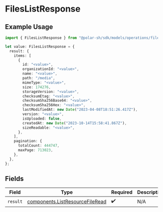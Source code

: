 # FilesListResponse

## Example Usage

```typescript
import { FilesListResponse } from "@polar-sh/sdk/models/operations/fileslist.js";

let value: FilesListResponse = {
  result: {
    items: [
      {
        id: "<value>",
        organizationId: "<value>",
        name: "<value>",
        path: "/media",
        mimeType: "<value>",
        size: 174276,
        storageVersion: "<value>",
        checksumEtag: "<value>",
        checksumSha256Base64: "<value>",
        checksumSha256Hex: "<value>",
        lastModifiedAt: new Date("2023-04-08T18:51:26.417Z"),
        version: "<value>",
        isUploaded: false,
        createdAt: new Date("2023-10-14T15:58:41.867Z"),
        sizeReadable: "<value>",
      },
    ],
    pagination: {
      totalCount: 444747,
      maxPage: 713023,
    },
  },
};
```

## Fields

| Field                                                                              | Type                                                                               | Required                                                                           | Description                                                                        |
| ---------------------------------------------------------------------------------- | ---------------------------------------------------------------------------------- | ---------------------------------------------------------------------------------- | ---------------------------------------------------------------------------------- |
| `result`                                                                           | [components.ListResourceFileRead](../../models/components/listresourcefileread.md) | :heavy_check_mark:                                                                 | N/A                                                                                |
